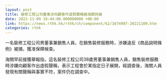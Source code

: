 ```yaml
---
layout: post
title: 裝修工程公司董事涉向顧客作虛假聲稱被海關拘捕
date: 2022-11-09 19:44:00.000000000 +08:00
link: https://news.rthk.hk/rthk/ch/component/k2/1674907-20221109.htm
categories: rthk
---
```


一名裝修工程公司男董事兼銷售人員，在銷售裝修服務時，涉嫌違反《商品說明條例》被捕，獲准保釋候查。

海關早前接獲舉報指，這名裝修工程公司38歲男董事兼銷售人員，銷售裝修服務時涉嫌向顧客作出虛假聲稱，表示工程會於某指定日子展開，經調查後，海關人員發現有關聲稱與事實不符，案件仍在調查中。

